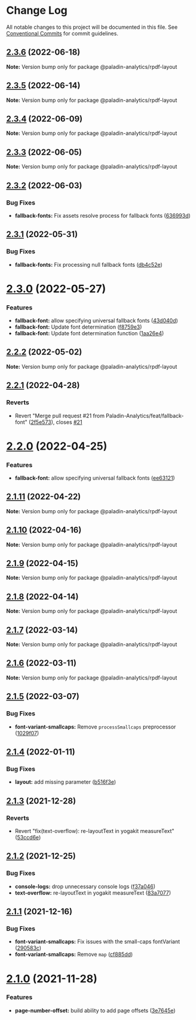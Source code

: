 # Change Log

All notable changes to this project will be documented in this file.
See [Conventional Commits](https://conventionalcommits.org) for commit guidelines.

## [2.3.6](https://github.com/Paladin-Analytics/react-pdf/compare/@paladin-analytics/rpdf-layout@2.3.5...@paladin-analytics/rpdf-layout@2.3.6) (2022-06-18)

**Note:** Version bump only for package @paladin-analytics/rpdf-layout





## [2.3.5](https://github.com/Paladin-Analytics/react-pdf/compare/@paladin-analytics/rpdf-layout@2.3.4...@paladin-analytics/rpdf-layout@2.3.5) (2022-06-14)

**Note:** Version bump only for package @paladin-analytics/rpdf-layout





## [2.3.4](https://github.com/Paladin-Analytics/react-pdf/compare/@paladin-analytics/rpdf-layout@2.3.3...@paladin-analytics/rpdf-layout@2.3.4) (2022-06-09)

**Note:** Version bump only for package @paladin-analytics/rpdf-layout





## [2.3.3](https://github.com/Paladin-Analytics/react-pdf/compare/@paladin-analytics/rpdf-layout@2.3.2...@paladin-analytics/rpdf-layout@2.3.3) (2022-06-05)

**Note:** Version bump only for package @paladin-analytics/rpdf-layout





## [2.3.2](https://github.com/Paladin-Analytics/react-pdf/compare/@paladin-analytics/rpdf-layout@2.3.1...@paladin-analytics/rpdf-layout@2.3.2) (2022-06-03)


### Bug Fixes

* **fallback-fonts:** Fix assets resolve process for fallback fonts ([636993d](https://github.com/Paladin-Analytics/react-pdf/commit/636993d8dfc7bccbb5b1a39b6dd5ac0554cc4d77))





## [2.3.1](https://github.com/Paladin-Analytics/react-pdf/compare/@paladin-analytics/rpdf-layout@2.3.0...@paladin-analytics/rpdf-layout@2.3.1) (2022-05-31)


### Bug Fixes

* **fallback-fonts:** Fix processing null fallback fonts ([db4c52e](https://github.com/Paladin-Analytics/react-pdf/commit/db4c52eedb0047300b8a06321eca6964764cca74))





# [2.3.0](https://github.com/Paladin-Analytics/react-pdf/compare/@paladin-analytics/rpdf-layout@2.2.2...@paladin-analytics/rpdf-layout@2.3.0) (2022-05-27)


### Features

* **fallback-font:** allow specifying universal fallback fonts ([43d040d](https://github.com/Paladin-Analytics/react-pdf/commit/43d040dd70677fd871bd4b94bba0527cd18e5d77))
* **fallback-font:** Update font determination ([f8759e3](https://github.com/Paladin-Analytics/react-pdf/commit/f8759e345d24d9831896fbf784a68dbfb1592be0))
* **fallback-font:** Update font determination function ([1aa26e4](https://github.com/Paladin-Analytics/react-pdf/commit/1aa26e4669b43f242b5d5776f753e140463bcc7c))





## [2.2.2](https://github.com/Paladin-Analytics/react-pdf/compare/@paladin-analytics/rpdf-layout@2.2.1...@paladin-analytics/rpdf-layout@2.2.2) (2022-05-02)

**Note:** Version bump only for package @paladin-analytics/rpdf-layout





## [2.2.1](https://github.com/Paladin-Analytics/react-pdf/compare/@paladin-analytics/rpdf-layout@2.2.0...@paladin-analytics/rpdf-layout@2.2.1) (2022-04-28)


### Reverts

* Revert "Merge pull request #21 from Paladin-Analytics/feat/fallback-font" ([2f5e573](https://github.com/Paladin-Analytics/react-pdf/commit/2f5e573ede0fd4b48baa5188d79479b699a379f4)), closes [#21](https://github.com/Paladin-Analytics/react-pdf/issues/21)





# [2.2.0](https://github.com/Paladin-Analytics/react-pdf/compare/@paladin-analytics/rpdf-layout@2.1.11...@paladin-analytics/rpdf-layout@2.2.0) (2022-04-25)


### Features

* **fallback-font:** allow specifying universal fallback fonts ([ee63121](https://github.com/Paladin-Analytics/react-pdf/commit/ee6312122a8f12c6ab9646a24e3afe7046e427d6))





## [2.1.11](https://github.com/Paladin-Analytics/react-pdf/compare/@paladin-analytics/rpdf-layout@2.1.10...@paladin-analytics/rpdf-layout@2.1.11) (2022-04-22)

**Note:** Version bump only for package @paladin-analytics/rpdf-layout





## [2.1.10](https://github.com/Paladin-Analytics/react-pdf/compare/@paladin-analytics/rpdf-layout@2.1.9...@paladin-analytics/rpdf-layout@2.1.10) (2022-04-16)

**Note:** Version bump only for package @paladin-analytics/rpdf-layout





## [2.1.9](https://github.com/Paladin-Analytics/react-pdf/compare/@paladin-analytics/rpdf-layout@2.1.8...@paladin-analytics/rpdf-layout@2.1.9) (2022-04-15)

**Note:** Version bump only for package @paladin-analytics/rpdf-layout





## [2.1.8](https://github.com/Paladin-Analytics/react-pdf/compare/@paladin-analytics/rpdf-layout@2.1.7...@paladin-analytics/rpdf-layout@2.1.8) (2022-04-14)

**Note:** Version bump only for package @paladin-analytics/rpdf-layout





## [2.1.7](https://github.com/Paladin-Analytics/react-pdf/compare/@paladin-analytics/rpdf-layout@2.1.6...@paladin-analytics/rpdf-layout@2.1.7) (2022-03-14)

**Note:** Version bump only for package @paladin-analytics/rpdf-layout





## [2.1.6](https://github.com/Paladin-Analytics/react-pdf/compare/@paladin-analytics/rpdf-layout@2.1.5...@paladin-analytics/rpdf-layout@2.1.6) (2022-03-11)

**Note:** Version bump only for package @paladin-analytics/rpdf-layout





## [2.1.5](https://github.com/Paladin-Analytics/react-pdf/compare/@paladin-analytics/rpdf-layout@2.1.4...@paladin-analytics/rpdf-layout@2.1.5) (2022-03-07)


### Bug Fixes

* **font-variant-smallcaps:** Remove `processSmallcaps` preprocessor ([1029f07](https://github.com/Paladin-Analytics/react-pdf/commit/1029f0764fc0dd3e7f9d6305392cb13875d866d7))





## [2.1.4](https://github.com/Paladin-Analytics/react-pdf/compare/@paladin-analytics/rpdf-layout@2.1.3...@paladin-analytics/rpdf-layout@2.1.4) (2022-01-11)


### Bug Fixes

* **layout:** add missing parameter ([b516f3e](https://github.com/Paladin-Analytics/react-pdf/commit/b516f3e190e37555c801acb324a974858fc507d6))





## [2.1.3](https://github.com/Paladin-Analytics/react-pdf/compare/@paladin-analytics/rpdf-layout@2.1.2...@paladin-analytics/rpdf-layout@2.1.3) (2021-12-28)


### Reverts

* Revert "fix(text-overflow): re-layoutText in yogakit measureText" ([53ccd6e](https://github.com/Paladin-Analytics/react-pdf/commit/53ccd6ef19c3c58c9f5e935d69cabf45b71a4332))





## [2.1.2](https://github.com/Paladin-Analytics/react-pdf/compare/@paladin-analytics/rpdf-layout@2.1.1...@paladin-analytics/rpdf-layout@2.1.2) (2021-12-25)


### Bug Fixes

* **console-logs:** drop unnecessary console logs ([f37a046](https://github.com/Paladin-Analytics/react-pdf/commit/f37a046a933310ec1113f94ae3f080e449ea73bd))
* **text-overflow:** re-layoutText in yogakit measureText ([83a7077](https://github.com/Paladin-Analytics/react-pdf/commit/83a70777c58138f3f439fae3042042ed0cc02b4a))





## [2.1.1](https://github.com/Paladin-Analytics/react-pdf/compare/@paladin-analytics/rpdf-layout@2.1.0...@paladin-analytics/rpdf-layout@2.1.1) (2021-12-16)


### Bug Fixes

* **font-variant-smallcaps:** Fix issues with the small-caps fontVariant ([290583c](https://github.com/Paladin-Analytics/react-pdf/commit/290583cacd4b4f6dc330f3788b637d731ec92f13))
* **font-variant-smallcaps:** Remove `map` ([cf885dd](https://github.com/Paladin-Analytics/react-pdf/commit/cf885dd226af41578deb669dd8c0e9cda464298e))





# [2.1.0](https://github.com/Paladin-Analytics/react-pdf/compare/@paladin-analytics/rpdf-layout@2.0.26...@paladin-analytics/rpdf-layout@2.1.0) (2021-11-28)


### Features

* **page-number-offset:** build ability to add page offsets ([3e7645e](https://github.com/Paladin-Analytics/react-pdf/commit/3e7645eeffe544f99fb2cea2ef28bcfb42d9f24e))
